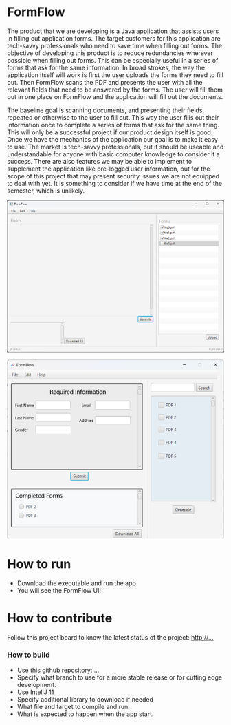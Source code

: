 # FormFlow
The product that we are developing is a Java application that assists users in filling out application forms. The target customers for this application are tech-savvy professionals who need to save time when filling out forms. The objective of developing this product is to reduce redundancies wherever possible when filling out forms. This can be especially useful in a series of forms that ask for the same information. In broad strokes, the way the application itself will work is first the user uploads the forms they need to fill out. Then FormFlow scans the PDF and presents the user with all the relevant fields that need to be answered by the forms. The user will fill them out in one place on FormFlow and the application will fill out the documents. 

The baseline goal is scanning documents, and presenting their fields, repeated or otherwise to the user to fill out. This way the user fills out their information once to complete a series of forms that ask for the same thing. This will only be a successful project if our product design itself is good. Once we have the mechanics of the application our goal is to make it easy to use. The market is tech-savvy professionals, but it should be useable and understandable for anyone with basic computer knowledge to consider it a success. There are also features we may be able to implement to supplement the application like pre-logged user information, but for the scope of this project that may present security issues we are not equipped to deal with yet. It is something to consider if we have time at the end of the semester, which is unlikely. 

![This is a screenshot.](Scrum1.png)

![This is a screenshot.](image2.png)
# How to run
- Download the executable and run the app
- You will see the FormFlow UI!

# How to contribute
Follow this project board to know the latest status of the project: [http://...]([http://...])  

### How to build
- Use this github repository: ... 
- Specify what branch to use for a more stable release or for cutting edge development.  
- Use InteliJ 11
- Specify additional library to download if needed 
- What file and target to compile and run. 
- What is expected to happen when the app start. 
